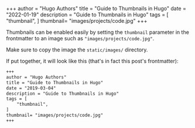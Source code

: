 +++
author = "Hugo Authors"
title = "Guide to Thumbnails in Hugo"
date = "2022-01-19"
description = "Guide to Thumbnails in Hugo"
tags = [
    "thumbnail",
]
thumbnail= "images/projects/code.jpg"
+++

Thumbnails can be enabled easily by setting the `thumbnail` parameter in the frontmatter to an image such as `"images/projects/code.jpg"`.

Make sure to copy the image the `static/images/` directory.

If put together, it will look like this (that's in fact this post's frontmatter):

```md
+++
author = "Hugo Authors"
title = "Guide to Thumbnails in Hugo"
date = "2019-03-04"
description = "Guide to Thumbnails in Hugo"
tags = [
    "thumbnail",
]
thumbnail= "images/projects/code.jpg"
+++
```
